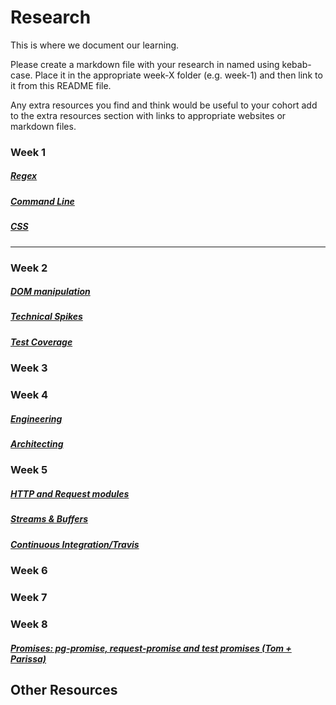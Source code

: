 # Research
This is where we document our learning.

Please create a markdown file with your research in named using kebab-case. Place it in the appropriate week-X folder (e.g. week-1) and then link to it from this README file.

Any extra resources you find and think would be useful to your cohort add to the extra resources section with links to appropriate websites or markdown files.

### Week 1
##### [Regex](https://github.com/fac-13/research/blob/week-1-folder/week-1/RegexResearch.md)
##### [Command Line](https://github.com/fac-13/research/blob/master/week-1/CL.md)
##### [CSS](https://docs.google.com/presentation/d/1GM3mbJtD5Gid4hNjO7FJ69xawm7SFKXyQ5BqwSE2a1c/edit?usp=sharing)
---
### Week 2
##### [DOM manipulation](https://hackmd.io/tiUez2TjSrScUSQye8T1hA)
##### [Technical Spikes](https://hackmd.io/UaJt9A-RSt66Zgy936GiHg?view)
##### [Test Coverage](https://github.com/fac-13/research/blob/master/week-2/test-coverage.md)

### Week 3

### Week 4
##### [Engineering](https://github.com/fac-13/research/blob/master/week-4/engineering.md)
##### [Architecting](https://docs.google.com/presentation/d/16n5B31SEXJMNmVemUnbKNq6GZpiCF_fTb4AHXCODxJc/edit?usp=sharing)

### Week 5
##### [HTTP and Request modules](https://hackmd.io/omgzusXTRiqQlV4A4V9njg?both) 
##### [Streams & Buffers](https://github.com/fac-13/research/blob/master/week5/streams-buffers.md)
##### [Continuous Integration/Travis](https://github.com/fac-13/research/blob/master/week5/ContinuousIntegration.md)

### Week 6

### Week 7

### Week 8
##### [Promises: pg-promise, request-promise and test promises (Tom + Parissa)](https://hackmd.io/7TuGDDw_R82DYqZoOnAg9g?view) 

## Other Resources
